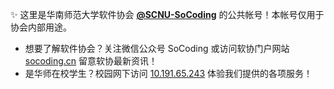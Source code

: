 ✨ 这里是华南师范大学软件协会 **[@SCNU-SoCoding](https://github.com/SCNU-SoCoding)** 的公共帐号！本帐号仅用于协会内部用途。

- 想要了解软件协会？关注微信公众号 SoCoding 或访问软协门户网站 [socoding.cn](https://socoding.cn/) 留意软协最新资讯！
- 是华师在校学生？校园网下访问 [10.191.65.243](http://10.191.65.243/) 体验我们提供的各项服务！
